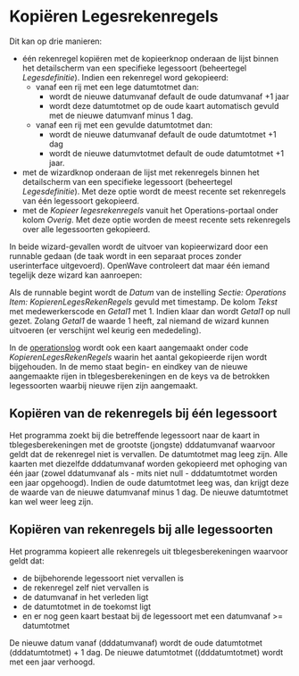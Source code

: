 # Kopiëren Legesrekenregels

Dit kan op drie manieren:

- één rekenregel kopiëren met de kopieerknop onderaan de lijst binnen het detailscherm van een specifieke legessoort (beheertegel _Legesdefinitie_). Indien een rekenregel word gekopieerd:
  - vanaf een rij met een lege datumtotmet dan:
    - wordt de nieuwe datumvanaf default de oude datumvanaf +1 jaar
    - wordt deze datumtotmet op de oude kaart automatisch gevuld met de nieuwe datumvanf minus 1 dag.
  - vanaf een rij met een gevulde datumtotmet dan:
    - wordt de nieuwe datumvanaf default de oude datumtotmet +1 dag
    - wordt de nieuwe datumvtotmet default de oude datumtotmet +1 jaar.
- met de wizardknop onderaan de lijst met rekenregels binnen het detailscherm van een specifieke legessoort (beheertegel _Legesdefinitie_). Met deze optie wordt de meest recente set rekenregels van één legessoort gekopieerd.
- met de _Kopieer legesrekenregels_ vanuit het Operations-portaal onder kolom _Overig_. Met deze optie worden de meest recente sets rekenregels over alle legessoorten gekopieerd.

In beide wizard-gevallen wordt de uitvoer van kopieerwizard door een runnable gedaan (de taak wordt in een separaat proces zonder userinterface uitgevoerd). OpenWave controleert dat maar één iemand tegelijk deze wizard kan aanroepen:

Als de runnable begint wordt de _Datum_ van de instelling _Sectie: Operations Item: KopierenLegesRekenRegels_ gevuld met timestamp. De kolom _Tekst_ met medewerkerscode en _Getal1_ met 1. Indien klaar dan wordt _Getal1_ op null gezet. Zolang _Getal1_ de waarde 1 heeft, zal niemand de wizard kunnen uitvoeren (er verschijnt wel keurig een mededeling).

In de [operationslog](/probleemoplossing/portalen_en_moduleschermen/servicecentrum/kolom_logs/operationlog.md) wordt ook een kaart aangemaakt onder code _KopierenLegesRekenRegels_ waarin het aantal gekopieerde rijen wordt bijgehouden. In de memo staat begin- en eindkey van de nieuwe aangemaakte rijen in tblegesberekeningen en de keys va de betrokken legessoorten waarbij nieuwe rijen zijn aangemaakt.

## Kopiëren van de rekenregels bij één legessoort

Het programma zoekt bij die betreffende legessoort naar de kaart in tblegesberekeningen met de grootste (jongste) dddatumvanaf waarvoor geldt dat de rekenregel niet is vervallen. De datumtotmet mag leeg zijn. Alle kaarten met diezelfde dddatumvanaf worden gekopieerd met ophoging van één jaar (zowel ddatumvanaf als - mits niet null - dddatumtotmet worden een jaar opgehoogd). Indien de oude datumtotmet leeg was, dan krijgt deze de waarde van de nieuwe datumvanaf minus 1 dag. De nieuwe datumtotmet kan wel weer leeg zijn.

## Kopiëren van rekenregels bij alle legessoorten

Het programma kopieert alle rekenregels uit tblegesberekeningen waarvoor geldt dat:

- de bijbehorende legessoort niet vervallen is
- de rekenregel zelf niet vervallen is
- de datumvanaf in het verleden ligt
- de datumtotmet in de toekomst ligt
- en er nog geen kaart bestaat bij de legessoort met een datumvanaf >= datumtotmet

De nieuwe datum vanaf (dddatumvanaf) wordt de oude datumtotmet (dddatumtotmet) + 1 dag. De nieuwe datumtotmet ((dddatumtotmet) wordt met een jaar verhoogd.
